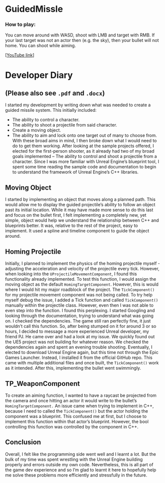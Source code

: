 # GuidedMissle
### How to play:
You can move around with WASD, shoot with LMB and target with RMB. If your last target was not an actor then (e.g. the sky), then your bullet will not home. You can shoot while aiming.

[[YouTube link](https://www.youtube.com/watch?v=Z-9G4J0BIBk)]

# Developer Diary
## (Please also see `.pdf` and `.docx`)

I started my development by writing down what was needed to create a guided missile system. This initially included:
-	The ability to control a character.
-	The ability to shoot a projectile from said character.
-	Create a moving object.
-	The ability to aim and lock onto one target out of many to choose from.
With these broad aims in mind, I then broke down what I would need to do to get them working. After looking at the sample projects offered, I elected for the first-person shooter, as it already had two of my broad goals implemented – The ability to control and shoot a projectile from a character.
Since I was more familiar with Unreal Engine’s blueprint tool, I spent some time reading the sample code and documentation to begin to understand the framework of Unreal Engine’s C++ libraries.

## Moving Object
I started by implementing an object that moves along a planned path. This would allow me to display the guided projectile’s ability to follow an object past its initial location.  While it may have made more sense to do this last and focus on the bullet first, I felt implementing a completely new, yet simple, object would help we understand the relationship between C++ and blueprints better. 
It was, relative to the rest of the project, easy to implement. It used a spline and timeline component to guide the object around.

## Homing Projectile
Initially, I planned to implement the physics of the homing projectile myself - adjusting the acceleration and velocity of the projectile every tick. However, when looking into the `UProjectileMovementComponent`, I found this functionality already implemented. To test this function, I would assign the moving object as the default `HomingTargetComponent`. 
However, this is would where I would hit my major roadblock of the project. The `TickComponent()` for my projectile movement component was not being called. To try help myself debug the issue, I added a Tick function and called `TickComponent()` manually within the projectile class. However, even then I was not able to even step into the function. I found this perplexing. I started Googling and looking through the documentation, trying to understand what was going on. I checked the dependencies. The game still ran perfectly fine, it just wouldn’t call this function.
So, after being stumped on it for around 3 or so hours, I decided to message a more experienced Unreal developer, my friend PJ. He came over and had a look at my issue. We quickly found out the UE5 project was not building for whatever reason. We checked the dependencies again and spent an evening trouble shooting. 
Eventually, I elected to download Unreal Engine again, but this time not through the Epic Games Launcher. Instead, I installed it from the official GitHub repo. This came with multiple additional files and once built, the `TickComponent()` work as it intended. After this, implementing the bullet went swimmingly.

## TP_WeaponComponent
To create an aiming function, I wanted to have a raycast be projected from the camera and once hitting an actor it would write to the bullet’s `HomingTargetComponent.` An issue came when trying to implement in C++, because I need to called the `TickComponent()` but the actor holding the component was a blueprint. This confused me at first, but I choose to implement this function within that actor’s blueprint. However, the bool controlling this function was controlled by the component in C++.

## Conclusion
Overall, I felt like the programming side went well and I learnt a lot. But the bulk of my time was spent wrestling with the Unreal Engine building properly and errors outside my own code. Nevertheless, this is all part of the game dev experience and so I’m glad to learnt it here to hopefully help me solve these problems more efficiently and stressfully in the future.

